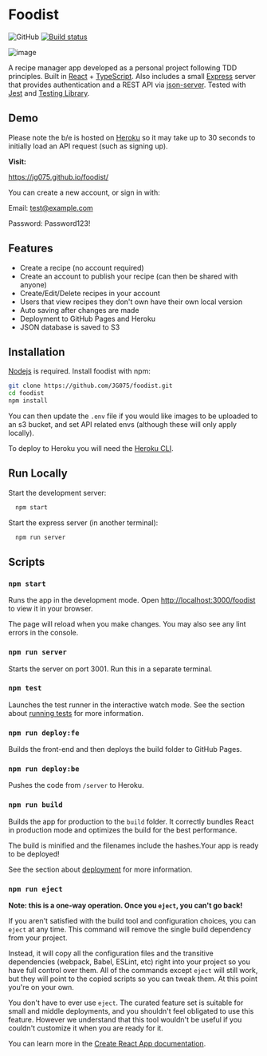 # Foodist

![GitHub](https://img.shields.io/github/license/JG075/foodist?style=plastic) [![Build status](https://ci.appveyor.com/api/projects/status/yyi3d4x52f8ci8j9?svg=true)](https://ci.appveyor.com/project/JG075/foodist)

![image](https://foodist.s3.eu-west-1.amazonaws.com/uploads/foodist.gif)

A recipe manager app developed as a personal project following TDD principles. Built in [React](https://reactjs.org/) + [TypeScript](https://www.typescriptlang.org/). Also includes a small [Express](https://expressjs.com/) server that provides authentication and a REST API via [json-server](https://github.com/typicode/json-server). Tested with [Jest](https://jestjs.io/) and [Testing Library](https://testing-library.com/).

## Demo

Please note the b/e is hosted on [Heroku](https://heroku.com/) so it may take up to 30 seconds to initially load an API request (such as signing up).

**Visit:**

https://jg075.github.io/foodist/

You can create a new account, or sign in with:

Email: test@example.com

Password: Password123!

## Features

-   Create a recipe (no account required)
-   Create an account to publish your recipe (can then be shared with anyone)
-   Create/Edit/Delete recipes in your account
-   Users that view recipes they don't own have their own local version
-   Auto saving after changes are made
-   Deployment to GitHub Pages and Heroku
-   JSON database is saved to S3

## Installation

[Nodejs](https://nodejs.org/en/) is required. Install foodist with npm:

```bash
git clone https://github.com/JG075/foodist.git
cd foodist
npm install
```

You can then update the `.env` file if you would like images to be uploaded to an s3 bucket, and set API related envs (although these will only apply locally).

To deploy to Heroku you will need the [Heroku CLI](https://devcenter.heroku.com/articles/heroku-cli).

## Run Locally

Start the development server:

```bash
  npm start
```

Start the express server (in another terminal):

```bash
  npm run server
```

## Scripts

### `npm start`

Runs the app in the development mode. Open [http://localhost:3000/foodist](http://localhost:3000/foodist) to view it in your browser.

The page will reload when you make changes. You may also see any lint errors in the console.

### `npm run server`

Starts the server on port 3001. Run this in a separate terminal.

### `npm test`

Launches the test runner in the interactive watch mode. See the section about [running tests](https://facebook.github.io/create-react-app/docs/running-tests) for more information.

### `npm run deploy:fe`

Builds the front-end and then deploys the build folder to GitHub Pages.

### `npm run deploy:be`

Pushes the code from `/server` to Heroku.

### `npm run build`

Builds the app for production to the `build` folder. It correctly bundles React in production mode and optimizes the build for the best performance.

The build is minified and the filenames include the hashes.Your app is ready to be deployed!

See the section about [deployment](https://facebook.github.io/create-react-app/docs/deployment) for more information.

### `npm run eject`

**Note: this is a one-way operation. Once you `eject`, you can't go back!**

If you aren't satisfied with the build tool and configuration choices, you can `eject` at any time. This command will remove the single build dependency from your project.

Instead, it will copy all the configuration files and the transitive dependencies (webpack, Babel, ESLint, etc) right into your project so you have full control over them. All of the commands except `eject` will still work, but they will point to the copied scripts so you can tweak them. At this point you're on your own.

You don't have to ever use `eject`. The curated feature set is suitable for small and middle deployments, and you shouldn't feel obligated to use this feature. However we understand that this tool wouldn't be useful if you couldn't customize it when you are ready for it.

You can learn more in the [Create React App documentation](https://facebook.github.io/create-react-app/docs/getting-started).
